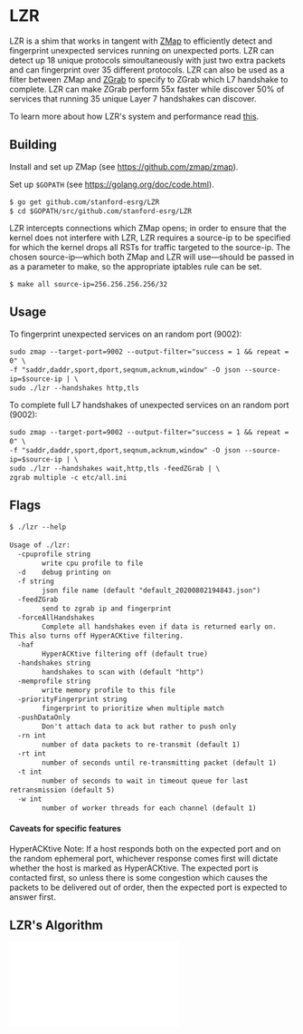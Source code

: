 LZR
=========

LZR is a shim that works in tangent with [ZMap](https://github.com/zmap/zmap) to efficiently detect and fingerprint unexpected services running on unexpected ports. LZR can detect up 18 unique protocols simoultaneously with just two extra packets and can fingerprint over 35 different protocols. LZR can also be used as a filter between ZMap and [ZGrab](https://github.com/zmap/zgrab2) to specify to ZGrab which L7 handshake to complete. LZR can make ZGrab perform 55x faster while discover 50% of services that running 35 unique Layer 7 handshakes can discover.

To learn more about how LZR's system and performance read [this](todo).

## Building

Install and set up ZMap (see https://github.com/zmap/zmap).

Set up `$GOPATH` (see https://golang.org/doc/code.html).
```
$ go get github.com/stanford-esrg/LZR
$ cd $GOPATH/src/github.com/stanford-esrg/LZR
```

LZR intercepts connections which ZMap opens; in order to ensure that the kernel does not interfere with LZR, LZR requires a source-ip to be specified for which the kernel drops all RSTs for traffic targeted to the source-ip. The chosen source-ip&mdash;which both ZMap and LZR will use&mdash;should be passed in as a parameter to make, so the appropriate iptables rule can be set.
```
$ make all source-ip=256.256.256.256/32
```

## Usage

To fingerprint unexpected services on an random port (9002):

```
sudo zmap --target-port=9002 --output-filter="success = 1 && repeat = 0" \
-f "saddr,daddr,sport,dport,seqnum,acknum,window" -O json --source-ip=$source-ip | \
sudo ./lzr --handshakes http,tls
```

To complete full L7 handshakes of unexpected services on an random port (9002):

```
sudo zmap --target-port=9002 --output-filter="success = 1 && repeat = 0" \
-f "saddr,daddr,sport,dport,seqnum,acknum,window" -O json --source-ip=$source-ip | \
sudo ./lzr --handshakes wait,http,tls -feedZGrab | \
zgrab multiple -c etc/all.ini 
```

## Flags
```
$ ./lzr --help

Usage of ./lzr:
  -cpuprofile string
    	write cpu profile to file
  -d	debug printing on
  -f string
    	json file name (default "default_20200802194843.json")
  -feedZGrab
    	send to zgrab ip and fingerprint
  -forceAllHandshakes
    	Complete all handshakes even if data is returned early on. This also turns off HyperACKtive filtering.
  -haf
    	HyperACKtive filtering off (default true)
  -handshakes string
    	handshakes to scan with (default "http")
  -memprofile string
    	write memory profile to this file
  -priorityFingerprint string
    	fingerprint to prioritize when multiple match
  -pushDataOnly
    	Don't attach data to ack but rather to push only
  -rn int
    	number of data packets to re-transmit (default 1)
  -rt int
    	number of seconds until re-transmitting packet (default 1)
  -t int
    	number of seconds to wait in timeout queue for last retransmission (default 5)
  -w int
    	number of worker threads for each channel (default 1)
```

#### Caveats for specific features
HyperACKtive Note: If a host responds both on the expected port and on the random ephemeral port, whichever response comes first will dictate whether the host is marked as HyperACKtive. The expected port is contacted first, so unless there is some congestion which causes the packets to be delivered out of order, then the expected port is expected to answer first.  

## LZR's Algorithm

![](etc/lzr_flow.pdf)

